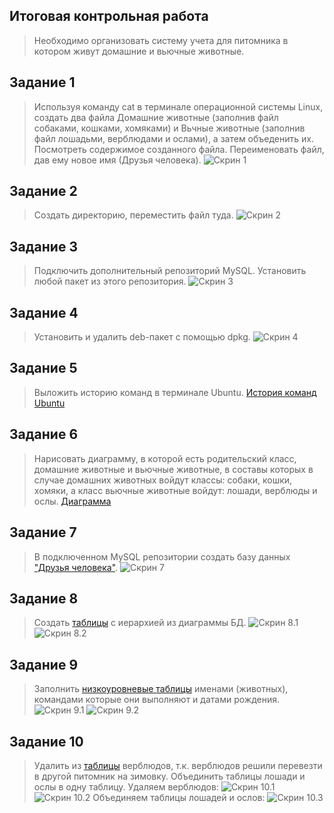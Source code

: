 ## Итоговая контрольная работа
   > Необходимо организовать систему учета для питомника в котором живут домашние и вьючные животные.

## Задание 1
   > Используя команду cat в терминале операционной системы Linux, создать два файла Домашние животные (заполнив файл собаками, кошками, хомяками) и Вьчные животные (заполнив файл лошадьми, верблюдами и ослами), а затем объеденить их. Посмотреть содержимое созданного файла. Переименовать файл, дав ему новое имя (Друзья человека).
   > ![Скрин 1](https://github.com/OlegShuliak/ShuliakOleg_FinalControlWork/raw/main/ScreenShots/Task1.png)

## Задание 2
   > Создать директорию, переместить файл туда.
   > ![Скрин 2](https://github.com/OlegShuliak/ShuliakOleg_FinalControlWork/raw/main/ScreenShots/Task2.png)

## Задание 3
   > Подключить дополнительный репозиторий MySQL. Установить любой пакет из этого репозитория.
   > ![Скрин 3](https://github.com/OlegShuliak/ShuliakOleg_FinalControlWork/raw/main/ScreenShots/Task3.png)

## Задание 4
   > Установить и удалить deb-пакет с помощью dpkg.
   > ![Скрин 4](https://github.com/OlegShuliak/ShuliakOleg_FinalControlWork/raw/main/ScreenShots/Task4.png)

## Задание 5 
> Выложить историю команд в терминале Ubuntu.
> [История команд Ubuntu](https://github.com/OlegShuliak/ShuliakOleg_FinalControlWork/raw/main/HistoryUbuntu.md)

## Задание 6
   > Нарисовать диаграмму, в которой есть родительский класс, домашние животные и вьючные животные, в составы которых в случае домашних животных войдут классы: собаки, кошки, хомяки, а класс вьючные животные войдут: лошади, верблюды и ослы.
   > [Диаграмма](https://app.diagrams.net/?libs=general;uml#G13NNZ9r5TgsWndU_mt_ru2zwfHt-ol6I4)
   
## Задание 7
   > В подключенном MySQL репозитории создать базу данных ["Друзья человека"](https://github.com/OlegShuliak/ShuliakOleg_FinalControlWork/raw/main/HumanFriendsBase.sql).
   > ![Скрин 7](https://github.com/OlegShuliak/ShuliakOleg_FinalControlWork/raw/main/ScreenShots/Task7.png)
   
## Задание 8
   > Создать [таблицы](https://github.com/OlegShuliak/ShuliakOleg_FinalControlWork/raw/main/HumanFriendsBase.sql) с иерархией из диаграммы БД.
   > ![Скрин 8.1](https://github.com/OlegShuliak/ShuliakOleg_FinalControlWork/raw/main/ScreenShots/Task8.1.png)
   > ![Скрин 8.2](https://github.com/OlegShuliak/ShuliakOleg_FinalControlWork/raw/main/ScreenShots/Task8.2.png)

## Задание 9
   > Заполнить [низкоуровневые таблицы](https://github.com/OlegShuliak/ShuliakOleg_FinalControlWork/raw/main/HumanFriendsBase.sql) именами (животных), командами которые они выполняют и датами рождения.
   > ![Скрин 9.1](https://github.com/OlegShuliak/ShuliakOleg_FinalControlWork/raw/main/ScreenShots/Task9.1.png)
   > ![Скрин 9.2](https://github.com/OlegShuliak/ShuliakOleg_FinalControlWork/raw/main/ScreenShots/Task9.2.png) 

## Задание 10
   > Удалить из [таблицы](https://github.com/OlegShuliak/ShuliakOleg_FinalControlWork/raw/main/HumanFriendsBase.sql) верблюдов, т.к. верблюдов решили перевезти в другой питомник на зимовку. Объединить таблицы лошади и ослы в одну таблицу.
   > Удаляем верблюдов:
   > ![Скрин 10.1](https://github.com/OlegShuliak/ShuliakOleg_FinalControlWork/raw/main/ScreenShots/Task10.1.png) ![Скрин 10.2](https://github.com/OlegShuliak/ShuliakOleg_FinalControlWork/raw/main/ScreenShots/Task10.2.png)
   > Объединяем таблицы лошадей и ослов:
   > ![Скрин 10.3](https://github.com/OlegShuliak/ShuliakOleg_FinalControlWork/raw/main/ScreenShots/Task10.3.png)









